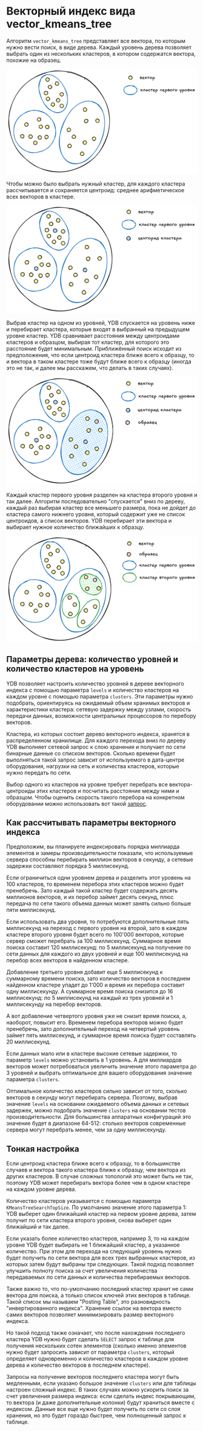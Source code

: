 # Векторный индекс вида vector_kmeans_tree

Алгоритм `vector_kmeans_tree` представляет все вектора, по которым нужно вести поиск, в виде дерева. Каждый уровень дерева позволяет выбрать один из нескольких кластеров, в котором содержатся вектора, похожие на образец.

![resource_pools](../_assets/vector_kmeans_tree_1.png)

Чтобы можно было выбрать нужный кластер, для каждого кластера рассчитывается и сохраняется центроид: среднее арифметическое всех векторов в кластере.

![resource_pools](../_assets/vector_kmeans_tree_2.png)

Выбрав кластер на одном из уровней, YDB спускается на уровень ниже и перебирает кластера, которые входят в выбранный на предыдущем уровне кластер. YDB сравнивает расстояния между центроидами кластеров и образцом, выбирая тот кластер, для которого это расстояние будет минимальным. Приближённый поиск исходит из предположения, что если центроид кластера ближе всего к образцу, то и вектора в таком кластере тоже будут ближе всего к образцу (иногда это не так, и далее мы расскажем, что делать в таких случаях).

![resource_pools](../_assets/vector_kmeans_tree_3.png)

Каждый кластер первого уровня разделен на кластера второго уровня и так далее. Алгоритм последовательно "спускается" вниз по дереву, каждый раз выбирая кластер все меньшего размера, пока не дойдет до кластера самого нижнего уровня, который содержит уже не список центроидов, а список векторов. YDB перебирает эти вектора и выбирает нужное количество ближайших к образцу.

![resource_pools](../_assets/vector_kmeans_tree_4.png)

## Параметры дерева: количество уровней и количество кластеров на уровень

YDB позволяет настроить количество уровней в дереве векторного индекса с помощью параметра `levels` и количество кластеров на каждом уровне с помощью параметра `clusters`. Эти параметры нужно подобрать, ориентируясь на ожидаемый объем хранимых векторов и характеристики кластера: сетевую задержку между узлами, скорость передачи данных, возможности центральных процессоров по перебору векторов.

Кластера, из которых состоит дерево векторного индекса, хранятся в распределенном хранилище. Для каждого перехода вниз по дереву YDB выполняет сетевой запрос к слою хранения и получает по сети бинарные данные со списком векторов. Сколько времени будет выполняться такой запрос зависит от используемого в дата-центре оборудования, нагрузки на сеть и количества кластеров, которые нужно передать по сети.

Выбор одного из кластеров на уровне требует перебрать все вектора-центроиды этих кластеров и посчитать расстояние между ними и образцом. Чтобы оценить скорость такого перебора на конкретном оборудовании можно использовать вот такой [запрос](../yql/reference/udf/list/knn.md#exact-vector-search-k-nearest).

## Как рассчитывать параметры векторного индекса

Предположим, вы планируете индексировать порядка миллиарда элементов и замеры производительности показали, что используемые сервера способны перебирать миллион векторов в секунду, а сетевые задержки составляют порядка 5 миллисекунд.

Если ограничиться одни уровнем дерева и разделить этот уровень на 100 кластеров, то временем перебора этих кластеров можно будет пренебречь.  Зато каждый такой кластер будет содержать десять миллионов векторов, и их перебор займет десять секунд, плюс передача по сети такого объема данных может занять сильно больше пяти миллисекунд.

Если использовать два уровня, то потребуются дополнительные пять миллисекунд на переход с первого уровня на второй, зато в каждом кластере второго уровня будет всего по 100'000 векторов, которые сервер сможет перебрать за 100 миллисекунд. Суммарное время поиска составит 120 миллисекунд: по 5 миллисекунд на получение по сети данных для каждого из двух уровней и еще 100 миллисекунд на перебор всех векторов в найденном кластере.

Добавление третьего уровня добавит еще 5 миллисекунд к суммарному времени поиска, зато количество векторов в последнем найденном кластере упадет до 1'000 и время их перебора составит одну миллисекунду. А суммарное время поиска снизится до 16 миллисекунд: по 5 миллисекунд на каждый из трех уровней и 1 миллисекунду на перебор векторов.

А вот добавление четвертого уровня уже не снизит время поиска, а, наоборот, повысит его. Временем перебора векторов можно будет пренебречь, зато дополнительный переход на четвертый уровень займет пять миллисекунд, и суммарное время поиска будет составлять 20 миллисекунд.

Если данных мало или в кластере высокие сетевые задержки, то параметр `levels` можно установить в 1 уровень. А для миллиардов векторов может потребоваться увеличить значение этого параметра до 3 уровней и выбрать оптимальное для вашего оборудования значение параметра `clusters`.

Оптимальное количество кластеров сильно зависит от того, сколько векторов в секунду могут перебирать сервера. Поэтому, выбрав значение `levels` на основании ожидаемого объема данных и сетевых задержек, можно подобрать значение `clusters` на основании тестов производительности. Для большинства аппаратных конфигураций это значение будет в диапазоне 64-512: столько векторов современные сервера могут перебрать менее, чем за одну миллисекунду.

## Тонкая настройка

Если центроид кластера ближе всего к образцу, то в большинстве случаев и вектора такого кластера ближе к образцу, чем вектора из других кластеров.  В случае сложных топологий это может быть не так, поэтому YDB может перебирать вектора более чем в одном кластере на каждом уровне дерева.

Количество кластеров указывается с помощью параметра `KMeansTreeSearchTopSize`. По умолчанию значение этого параметра 1: YDB выберет один ближайший кластер на первом уровне дерева, затем получит по сети кластера второго уровня, снова выберет один ближайший и так далее.

Если указать более количество кластеров, например 3, то на каждом уровне YDB будет выбирать не 1 ближайший кластер, а указанное количество. При этом для перехода на следующий уровень нужно будет получить по сети вектора для всех трех выбранных кластеров, из которых затем будут выбраны три следующих. Такой подход позволяет улучшить полноту поиска за счет увеличения количества передаваемых по сети данных и количества перебираемых векторов.

Также важно то, что по-умолчанию последний кластер хранит не сами вектора для поиска, а только список ключей этих векторов в таблице. Такой список мы называем "Posting Table", это разновидность "инвертированного индекса". Хранение ссылок на вектора вместо самих векторов позволяет минимизировать размер векторного индекса.

Но такой подход также означает, что после нахождения последнего кластера YDB нужно будет сделать `SELECT` запрос к таблице для получения нескольких сотен элементов (сколько именно элементов нужно будет запросить зависит от параметра `clusters`, который определяет одновременно и количество кластеров в каждом уровне дерева и количество векторов в последнем кластере).

Запросы на получение векторов последнего кластера могут быть медленными, если указано большое значение `clusters` или для таблицы настроен сложный индекс. В таких случаях можно ускорить поиск за счет увеличения размера индекса: если сделать индекс покрывающим, то вектора (и даже дополнительные колонки) будут храниться вместе с индексом. Данные все еще нужно будет получить по сети со слоя хранения, но это будет гораздо быстрее, чем полноценный запрос к таблице.
